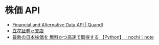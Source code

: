 # 株価 API

- [Financial and Alternative Data API | Quandl](https://www.quandl.com/tools/api)
- [立花証券ｅ支店](https://www.e-shiten.jp/api/)
- [最新の日本株価を 無料かつ高速で取得する 【Python】｜nochi｜note](https://note.com/tkmngn/n/nf5a0d548b909)
